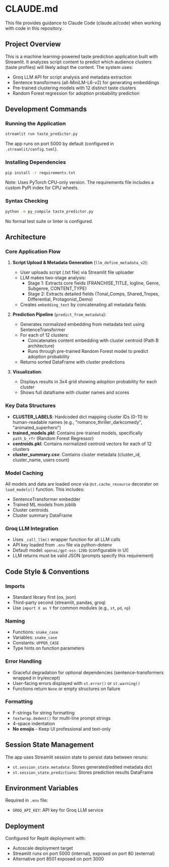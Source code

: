 # CLAUDE.md

This file provides guidance to Claude Code (claude.ai/code) when working with code in this repository.

## Project Overview

This is a machine learning-powered taste prediction application built with Streamlit. It analyzes script content to predict which audience clusters (taste profiles) will likely adopt the content. The system uses:
- Groq LLM API for script analysis and metadata extraction
- Sentence transformers (all-MiniLM-L6-v2) for generating embeddings
- Pre-trained clustering models with 12 distinct taste clusters
- Random Forest regression for adoption probability prediction

## Development Commands

### Running the Application
```bash
streamlit run taste_predictor.py
```
The app runs on port 5000 by default (configured in `.streamlit/config.toml`).

### Installing Dependencies
```bash
pip install -r requirements.txt
```
Note: Uses PyTorch CPU-only version. The requirements file includes a custom PyPI index for CPU wheels.

### Syntax Checking
```bash
python -m py_compile taste_predictor.py
```
No formal test suite or linter is configured.

## Architecture

### Core Application Flow
1. **Script Upload & Metadata Generation** (`llm_define_metadata_v2`):
   - User uploads script (.txt file) via Streamlit file uploader
   - LLM makes two-stage analysis:
     - Stage 1: Extracts core fields (FRANCHISE_TITLE, logline, Genre, Subgenre, CONTENT_TYPE)
     - Stage 2: Extracts detailed fields (Tonal_Comps, Shared_Tropes, Differential, Protagonist_Demo)
   - Creates `embedding_text` by concatenating all metadata fields

2. **Prediction Pipeline** (`predict_from_metadata`):
   - Generates normalized embedding from metadata text using SentenceTransformer
   - For each of 12 clusters:
     - Concatenates content embedding with cluster centroid (Path B architecture)
     - Runs through pre-trained Random Forest model to predict adoption probability
   - Returns sorted DataFrame with cluster predictions

3. **Visualization**:
   - Displays results in 3x4 grid showing adoption probability for each cluster
   - Shows full dataframe with cluster names and scores

### Key Data Structures
- **CLUSTER_LABELS**: Hardcoded dict mapping cluster IDs (0-11) to human-readable names (e.g., "romance_thriller_darkcomedy", "animated_superhero")
- **trained_models.pkl**: Contains pre-trained models, specifically `path_b_rfr` (Random Forest Regressor)
- **centroids.pkl**: Contains normalized centroid vectors for each of 12 clusters
- **cluster_summary.csv**: Contains cluster metadata (cluster_id, cluster_name, users count)

### Model Caching
All models and data are loaded once via `@st.cache_resource` decorator on `load_models()` function. This includes:
- SentenceTransformer embedder
- Trained ML models from joblib
- Cluster centroids
- Cluster summary DataFrame

### Groq LLM Integration
- Uses `_call_llm()` wrapper function for all LLM calls
- API key loaded from `.env` file via python-dotenv
- Default model: `openai/gpt-oss-120b` (configurable in UI)
- LLM returns must be valid JSON (prompts specify this requirement)

## Code Style & Conventions

### Imports
- Standard library first (os, json)
- Third-party second (streamlit, pandas, groq)
- Use `import X as Y` for common modules (e.g., `st`, `pd`, `np`)

### Naming
- Functions: `snake_case`
- Variables: `snake_case`
- Constants: `UPPER_CASE`
- Type hints on function parameters

### Error Handling
- Graceful degradation for optional dependencies (sentence-transformers wrapped in try/except)
- User-facing errors displayed with `st.error()` or `st.warning()`
- Functions return `None` or empty structures on failure

### Formatting
- F-strings for string formatting
- `textwrap.dedent()` for multi-line prompt strings
- 4-space indentation
- **No emojis** - Keep UI professional and text-only

## Session State Management
The app uses Streamlit session state to persist data between reruns:
- `st.session_state.metadata`: Stores generated/edited metadata dict
- `st.session_state.predictions`: Stores prediction results DataFrame

## Environment Variables
Required in `.env` file:
- `GROQ_API_KEY`: API key for Groq LLM service

## Deployment
Configured for Replit deployment with:
- Autoscale deployment target
- Streamlit runs on port 5000 (internal), exposed on port 80 (external)
- Alternative port 8501 exposed on port 3000